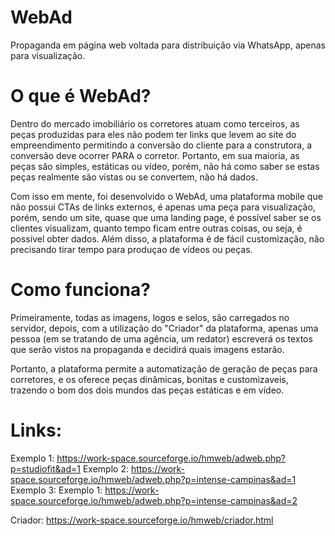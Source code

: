 # WebAd
Propaganda em página web voltada para distribuição via WhatsApp, apenas para visualização.

# O que é WebAd?
Dentro do mercado imobiliário os corretores atuam como terceiros, as peças produzidas para eles não podem ter links que levem ao site do empreendimento permitindo a conversão do cliente para a construtora,  a conversão deve ocorrer PARA o corretor. Portanto, em sua maioria, as peças são simples, estáticas ou vídeo, porém, não há como saber se estas peças realmente são vistas ou se convertem, não há dados.

Com isso em mente, foi desenvolvido o WebAd, uma plataforma mobile que não possui CTAs de links externos, é apenas uma peça para visualização, porém, sendo um site, quase que uma landing page, é possível saber se os clientes visualizam, quanto tempo ficam entre outras coisas, ou seja, é possível obter dados. Além disso, a plataforma é de fácil customização, não precisando tirar tempo para produçao de vídeos ou peças.

# Como funciona?
Primeiramente, todas as imagens, logos e selos, são carregados no servidor, depois, com a utilização do "Criador" da plataforma, apenas uma pessoa (em se tratando de uma agência, um redator) escreverá os textos que serão vistos na propaganda e decidirá quais imagens estarão. 

Portanto, a plataforma permite a automatização de geração de peças para corretores, e os oferece peças dinâmicas, bonitas e customizaveis, trazendo o bom dos dois mundos das peças estáticas e em vídeo.

# Links:

Exemplo 1: https://work-space.sourceforge.io/hmweb/adweb.php?p=studiofit&ad=1
Exemplo 2: https://work-space.sourceforge.io/hmweb/adweb.php?p=intense-campinas&ad=1
Exemplo 3: Exemplo 1: https://work-space.sourceforge.io/hmweb/adweb.php?p=intense-campinas&ad=2

Criador: https://work-space.sourceforge.io/hmweb/criador.html
